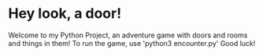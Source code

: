 # Hey look, a door!
Welcome to my Python Project, an adventure game with doors and rooms and things in them!
To run the game, use 'python3 encounter.py'
Good luck!
